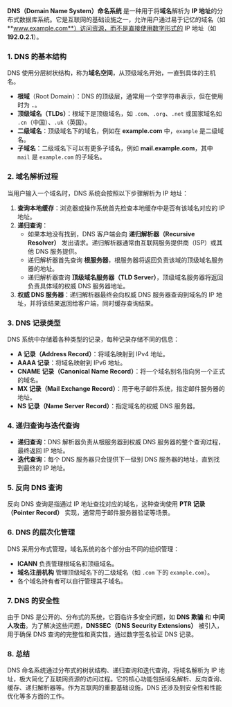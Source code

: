 **DNS（Domain Name System）命名系统** 是一种用于将**域名**解析为 **IP 地址**的分布式数据库系统。它是互联网的基础设施之一，允许用户通过易于记忆的域名（如 **www.example.com**）访问资源，而不是直接使用数字形式的 IP 地址（如 **192.0.2.1**）。

### 1. **DNS 的基本结构**

DNS 使用分层树状结构，称为**域名空间**，从顶级域名开始，一直到具体的主机名。

- **根域**（Root Domain）：DNS 的顶级层，通常用一个空字符串表示，但在使用时为 **`.`**。
- **顶级域名（TLDs）**：根域下是顶级域名，如 `.com`、`.org`、`.net` 或国家域名如 `.cn`（中国）、`.uk`（英国）。
- **二级域名**：顶级域名下的域名，例如在 **example.com** 中，`example` 是二级域名。
- **子域名**：二级域名下可以有更多子域名，例如 **mail.example.com**，其中 `mail` 是 `example.com` 的子域名。

### 2. **域名解析过程**

当用户输入一个域名时，DNS 系统会按照以下步骤解析为 IP 地址：

1. **查询本地缓存**：浏览器或操作系统首先检查本地缓存中是否有该域名对应的 IP 地址。
2. **递归查询**：
    - 如果本地没有找到，DNS 客户端会向 **递归解析器（Recursive Resolver）** 发出请求。递归解析器通常由互联网服务提供商（ISP）或其他 DNS 服务提供。
    - 递归解析器首先查询 **根服务器**，根服务器将返回负责该域的顶级域名服务器的地址。
    - 递归解析器查询 **顶级域名服务器（TLD Server）**，顶级域名服务器将返回负责具体域的权威 DNS 服务器地址。
3. **权威 DNS 服务器**：递归解析器最终会向权威 DNS 服务器查询到域名的 IP 地址，并将该结果返回给客户端，同时缓存查询结果。

### 3. **DNS 记录类型**

DNS 系统中存储着各种类型的记录，每种记录存储不同的信息：

- **A 记录（Address Record）**：将域名映射到 IPv4 地址。
- **AAAA 记录**：将域名映射到 IPv6 地址。
- **CNAME 记录（Canonical Name Record）**：将一个域名别名指向另一个正式的域名。
- **MX 记录（Mail Exchange Record）**：用于电子邮件系统，指定邮件服务器的地址。
- **NS 记录（Name Server Record）**：指定域名的权威 DNS 服务器。

### 4. **递归查询与迭代查询**

- **递归查询**：DNS 解析器负责从根服务器到权威 DNS 服务器的整个查询过程，最终返回 IP 地址。
- **迭代查询**：每个 DNS 服务器只会提供下一级别 DNS 服务器的地址，直到找到最终的 IP 地址。

### 5. **反向 DNS 查询**

反向 DNS 查询是指通过 IP 地址查找对应的域名，这种查询使用 **PTR 记录（Pointer Record）** 实现，通常用于邮件服务器验证等场景。

### 6. **DNS 的层次化管理**

DNS 采用分布式管理，域名系统的各个部分由不同的组织管理：
- **ICANN** 负责管理根域名和顶级域名。
- **域名注册机构** 管理顶级域名下的二级域名（如 `.com` 下的 `example.com`）。
- 各个域名持有者可以自行管理其子域名。

### 7. **DNS 的安全性**

由于 DNS 是公开的、分布式的系统，它面临许多安全问题，如 **DNS 欺骗** 和 **中间人攻击**。为了解决这些问题，**DNSSEC（DNS Security Extensions）** 被引入，用于确保 DNS 查询的完整性和真实性，通过数字签名验证 DNS 记录。

### 8. **总结**

DNS 命名系统通过分布式的树状结构、递归查询和迭代查询，将域名解析为 IP 地址，极大简化了互联网资源的访问过程。它的核心功能包括域名解析、反向查询、缓存、递归解析器等。作为互联网的重要基础设施，DNS 还涉及到安全性和性能优化等多方面的工作。
